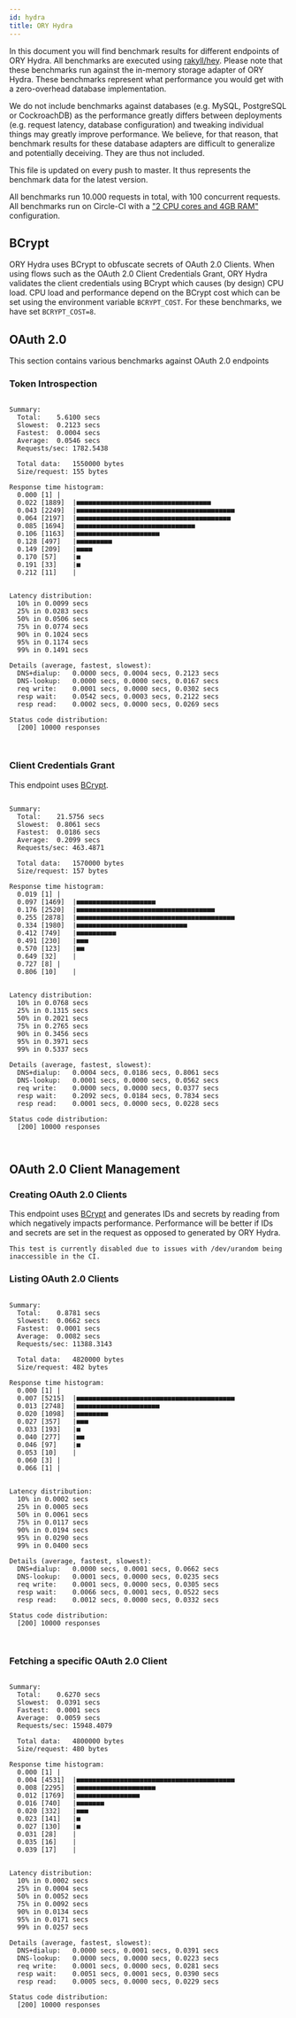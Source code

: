 ```yaml
---
id: hydra
title: ORY Hydra
---
```


In this document you will find benchmark results for different endpoints of ORY Hydra. All benchmarks are executed
using [rakyll/hey](https://github.com/rakyll/hey). Please note that these benchmarks run against the in-memory storage
adapter of ORY Hydra. These benchmarks represent what performance you would get with a zero-overhead database implementation.

We do not include benchmarks against databases (e.g. MySQL, PostgreSQL or CockroachDB) as the performance greatly differs between
deployments (e.g. request latency, database configuration) and tweaking individual things may greatly improve performance.
We believe, for that reason, that benchmark results for these database adapters are difficult to generalize and potentially
deceiving. They are thus not included.

This file is updated on every push to master. It thus represents the benchmark data for the latest version.

All benchmarks run 10.000 requests in total, with 100 concurrent requests. All benchmarks run on Circle-CI with a
["2 CPU cores and 4GB RAM"](https://support.circleci.com/hc/en-us/articles/360000489307-Why-do-my-tests-take-longer-to-run-on-CircleCI-than-locally-)
configuration.

## BCrypt

ORY Hydra uses BCrypt to obfuscate secrets of OAuth 2.0 Clients. When using flows such as the OAuth 2.0 Client Credentials
Grant, ORY Hydra validates the client credentials using BCrypt which causes (by design) CPU load. CPU load and performance
depend on the BCrypt cost which can be set using the environment variable `BCRYPT_COST`. For these benchmarks,
we have set `BCRYPT_COST=8`.

## OAuth 2.0

This section contains various benchmarks against OAuth 2.0 endpoints

### Token Introspection

```

Summary:
  Total:	5.6100 secs
  Slowest:	0.2123 secs
  Fastest:	0.0004 secs
  Average:	0.0546 secs
  Requests/sec:	1782.5438
  
  Total data:	1550000 bytes
  Size/request:	155 bytes

Response time histogram:
  0.000 [1]	|
  0.022 [1889]	|■■■■■■■■■■■■■■■■■■■■■■■■■■■■■■■■■■
  0.043 [2249]	|■■■■■■■■■■■■■■■■■■■■■■■■■■■■■■■■■■■■■■■■
  0.064 [2197]	|■■■■■■■■■■■■■■■■■■■■■■■■■■■■■■■■■■■■■■■
  0.085 [1694]	|■■■■■■■■■■■■■■■■■■■■■■■■■■■■■■
  0.106 [1163]	|■■■■■■■■■■■■■■■■■■■■■
  0.128 [497]	|■■■■■■■■■
  0.149 [209]	|■■■■
  0.170 [57]	|■
  0.191 [33]	|■
  0.212 [11]	|


Latency distribution:
  10% in 0.0099 secs
  25% in 0.0283 secs
  50% in 0.0506 secs
  75% in 0.0774 secs
  90% in 0.1024 secs
  95% in 0.1174 secs
  99% in 0.1491 secs

Details (average, fastest, slowest):
  DNS+dialup:	0.0000 secs, 0.0004 secs, 0.2123 secs
  DNS-lookup:	0.0000 secs, 0.0000 secs, 0.0167 secs
  req write:	0.0001 secs, 0.0000 secs, 0.0302 secs
  resp wait:	0.0542 secs, 0.0003 secs, 0.2122 secs
  resp read:	0.0002 secs, 0.0000 secs, 0.0269 secs

Status code distribution:
  [200]	10000 responses



```

### Client Credentials Grant

This endpoint uses [BCrypt](#bcrypt).

```

Summary:
  Total:	21.5756 secs
  Slowest:	0.8061 secs
  Fastest:	0.0186 secs
  Average:	0.2099 secs
  Requests/sec:	463.4871
  
  Total data:	1570000 bytes
  Size/request:	157 bytes

Response time histogram:
  0.019 [1]	|
  0.097 [1469]	|■■■■■■■■■■■■■■■■■■■■
  0.176 [2520]	|■■■■■■■■■■■■■■■■■■■■■■■■■■■■■■■■■■■
  0.255 [2878]	|■■■■■■■■■■■■■■■■■■■■■■■■■■■■■■■■■■■■■■■■
  0.334 [1980]	|■■■■■■■■■■■■■■■■■■■■■■■■■■■■
  0.412 [749]	|■■■■■■■■■■
  0.491 [230]	|■■■
  0.570 [123]	|■■
  0.649 [32]	|
  0.727 [8]	|
  0.806 [10]	|


Latency distribution:
  10% in 0.0768 secs
  25% in 0.1315 secs
  50% in 0.2021 secs
  75% in 0.2765 secs
  90% in 0.3456 secs
  95% in 0.3971 secs
  99% in 0.5337 secs

Details (average, fastest, slowest):
  DNS+dialup:	0.0004 secs, 0.0186 secs, 0.8061 secs
  DNS-lookup:	0.0001 secs, 0.0000 secs, 0.0562 secs
  req write:	0.0000 secs, 0.0000 secs, 0.0377 secs
  resp wait:	0.2092 secs, 0.0184 secs, 0.7834 secs
  resp read:	0.0001 secs, 0.0000 secs, 0.0228 secs

Status code distribution:
  [200]	10000 responses



```

## OAuth 2.0 Client Management

### Creating OAuth 2.0 Clients

This endpoint uses [BCrypt](#bcrypt) and generates IDs and secrets by reading from  which negatively impacts
performance. Performance will be better if IDs and secrets are set in the request as opposed to generated by ORY Hydra.

```
This test is currently disabled due to issues with /dev/urandom being inaccessible in the CI.
```

### Listing OAuth 2.0 Clients

```

Summary:
  Total:	0.8781 secs
  Slowest:	0.0662 secs
  Fastest:	0.0001 secs
  Average:	0.0082 secs
  Requests/sec:	11388.3143
  
  Total data:	4820000 bytes
  Size/request:	482 bytes

Response time histogram:
  0.000 [1]	|
  0.007 [5215]	|■■■■■■■■■■■■■■■■■■■■■■■■■■■■■■■■■■■■■■■■
  0.013 [2748]	|■■■■■■■■■■■■■■■■■■■■■
  0.020 [1098]	|■■■■■■■■
  0.027 [357]	|■■■
  0.033 [193]	|■
  0.040 [277]	|■■
  0.046 [97]	|■
  0.053 [10]	|
  0.060 [3]	|
  0.066 [1]	|


Latency distribution:
  10% in 0.0002 secs
  25% in 0.0005 secs
  50% in 0.0061 secs
  75% in 0.0117 secs
  90% in 0.0194 secs
  95% in 0.0290 secs
  99% in 0.0400 secs

Details (average, fastest, slowest):
  DNS+dialup:	0.0000 secs, 0.0001 secs, 0.0662 secs
  DNS-lookup:	0.0001 secs, 0.0000 secs, 0.0235 secs
  req write:	0.0001 secs, 0.0000 secs, 0.0305 secs
  resp wait:	0.0066 secs, 0.0001 secs, 0.0522 secs
  resp read:	0.0012 secs, 0.0000 secs, 0.0332 secs

Status code distribution:
  [200]	10000 responses



```

### Fetching a specific OAuth 2.0 Client

```

Summary:
  Total:	0.6270 secs
  Slowest:	0.0391 secs
  Fastest:	0.0001 secs
  Average:	0.0059 secs
  Requests/sec:	15948.4079
  
  Total data:	4800000 bytes
  Size/request:	480 bytes

Response time histogram:
  0.000 [1]	|
  0.004 [4531]	|■■■■■■■■■■■■■■■■■■■■■■■■■■■■■■■■■■■■■■■■
  0.008 [2295]	|■■■■■■■■■■■■■■■■■■■■
  0.012 [1769]	|■■■■■■■■■■■■■■■■
  0.016 [740]	|■■■■■■■
  0.020 [332]	|■■■
  0.023 [141]	|■
  0.027 [130]	|■
  0.031 [28]	|
  0.035 [16]	|
  0.039 [17]	|


Latency distribution:
  10% in 0.0002 secs
  25% in 0.0004 secs
  50% in 0.0052 secs
  75% in 0.0092 secs
  90% in 0.0134 secs
  95% in 0.0171 secs
  99% in 0.0257 secs

Details (average, fastest, slowest):
  DNS+dialup:	0.0000 secs, 0.0001 secs, 0.0391 secs
  DNS-lookup:	0.0000 secs, 0.0000 secs, 0.0223 secs
  req write:	0.0001 secs, 0.0000 secs, 0.0281 secs
  resp wait:	0.0051 secs, 0.0001 secs, 0.0390 secs
  resp read:	0.0005 secs, 0.0000 secs, 0.0229 secs

Status code distribution:
  [200]	10000 responses



```
